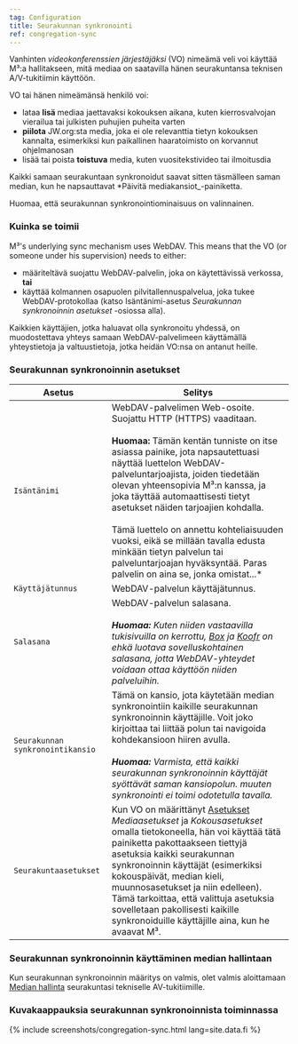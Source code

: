 ```yaml
---
tag: Configuration
title: Seurakunnan synkronointi
ref: congregation-sync
---
```


Vanhinten *videokonferenssien järjestäjäksi* (VO) nimeämä veli voi käyttää M³:a hallitakseen, mitä mediaa on saatavilla hänen seurakuntansa teknisen A/V-tukitiimin käyttöön.

VO tai hänen nimeämänsä henkilö voi:

- lataa **lisä** mediaa jaettavaksi kokouksen aikana, kuten kierrosvalvojan vierailua tai julkisten puhujien puheita varten
- **piilota** JW.org:sta media, joka ei ole relevanttia tietyn kokouksen kannalta, esimerkiksi kun paikallinen haaratoimisto on korvannut ohjelmanosan
- lisää tai poista **toistuva** media, kuten vuositekstivideo tai ilmoitusdia

Kaikki samaan seurakuntaan synkronoidut saavat sitten täsmälleen saman median, kun he napsauttavat *Päivitä mediakansiot_-painiketta.

Huomaa, että seurakunnan synkronointiominaisuus on valinnainen.

### Kuinka se toimii

M³'s underlying sync mechanism uses WebDAV. This means that the VO (or someone under his supervision) needs to either:

- määriteltävä suojattu WebDAV-palvelin, joka on käytettävissä verkossa, **tai**
- käyttää kolmannen osapuolen pilvitallennuspalvelua, joka tukee WebDAV-protokollaa (katso Isäntänimi-asetus *Seurakunnan synkronoinnin asetukset* -osiossa alla).

Kaikkien käyttäjien, jotka haluavat olla synkronoitu yhdessä, on muodostettava yhteys samaan WebDAV-palvelimeen käyttämällä yhteystietoja ja valtuustietoja, jotka heidän VO:nsa on antanut heille.

### Seurakunnan synkronoinnin asetukset

| Asetus | Selitys |
| ------- | ----------- |
| `Isäntänimi` | WebDAV-palvelimen Web-osoite. Suojattu HTTP (HTTPS) vaaditaan. <br><br> **Huomaa:** Tämän kentän tunniste on itse asiassa painike, jota napsautettuasi näyttää luettelon WebDAV-palveluntarjoajista, joiden tiedetään olevan yhteensopivia M³:n kanssa, ja joka täyttää automaattisesti tietyt asetukset näiden tarjoajien kohdalla. <br><br> Tämä luettelo on annettu kohteliaisuuden vuoksi, eikä se millään tavalla edusta minkään tietyn palvelun tai palveluntarjoajan hyväksyntää. Paras palvelin on aina se, jonka omistat...* |
| `Käyttäjätunnus` | WebDAV-palvelun käyttäjätunnus. |
| `Salasana` |WebDAV-palvelun salasana. <br><br> ***Huomaa:** Kuten niiden vastaavilla tukisivuilla on kerrottu, [Box](https://support.box.com/hc/en-us/articles/360043696414-WebDAV-with-Box) ja [Koofr](https://koofr.eu/help/koofr_with_webdav/how-do-i-connect-a-service-to-koofr-through-webdav/) on ehkä luotava sovelluskohtainen salasana, jotta WebDAV-yhteydet voidaan ottaa käyttöön niiden palveluihin.* |
| `Seurakunnan synkronointikansio` | Tämä on kansio, jota käytetään median synkronointiin kaikille seurakunnan synkronoinnin käyttäjille. Voit joko kirjoittaa tai liittää polun tai navigoida kohdekansioon hiiren avulla. <br><br> ***Huomaa:** Varmista, että kaikki seurakunnan synkronoinnin käyttäjät syöttävät saman kansiopolun. muuten synkronointi ei toimi odotetulla tavalla.* |
| `Seurakuntaasetukset` | Kun VO on määrittänyt [Asetukset]({{page.lang}}/#configuration) *Mediaasetukset* ja *Kokousasetukset* omalla tietokoneella, hän voi käyttää tätä painiketta pakottaakseen tiettyjä asetuksia kaikki seurakunnan synkronoinnin käyttäjät (esimerkiksi kokouspäivät, median kieli, muunnosasetukset ja niin edelleen). Tämä tarkoittaa, että valittuja asetuksia sovelletaan pakollisesti kaikille synkronoiduille käyttäjille aina, kun he avaavat M³. |

### Seurakunnan synkronoinnin käyttäminen median hallintaan

Kun seurakunnan synkronoinnin määritys on valmis, olet valmis aloittamaan [Median hallinta]({{page.lang}}/#manage-media) seurakuntasi tekniselle AV-tukitiimille.

### Kuvakaappauksia seurakunnan synkronoinnista toiminnassa

{% include screenshots/congregation-sync.html lang=site.data.fi %}
